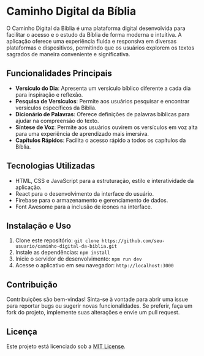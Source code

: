 # Caminho Digital da Bíblia

O Caminho Digital da Bíblia é uma plataforma digital desenvolvida para facilitar o acesso e o estudo da Bíblia de forma moderna e intuitiva. A aplicação oferece uma experiência fluida e responsiva em diversas plataformas e dispositivos, permitindo que os usuários explorem os textos sagrados de maneira conveniente e significativa.

## Funcionalidades Principais

- **Versículo do Dia**: Apresenta um versículo bíblico diferente a cada dia para inspiração e reflexão.
- **Pesquisa de Versículos**: Permite aos usuários pesquisar e encontrar versículos específicos da Bíblia.
- **Dicionário de Palavras**: Oferece definições de palavras bíblicas para ajudar na compreensão do texto.
- **Síntese de Voz**: Permite aos usuários ouvirem os versículos em voz alta para uma experiência de aprendizado mais imersiva.
- **Capítulos Rápidos**: Facilita o acesso rápido a todos os capítulos da Bíblia.

## Tecnologias Utilizadas

- HTML, CSS e JavaScript para a estruturação, estilo e interatividade da aplicação.
- React para o desenvolvimento da interface do usuário.
- Firebase para o armazenamento e gerenciamento de dados.
- Font Awesome para a inclusão de ícones na interface.

## Instalação e Uso

1. Clone este repositório: `git clone https://github.com/seu-usuario/caminho-digital-da-biblia.git`
2. Instale as dependências: `npm install`
3. Inicie o servidor de desenvolvimento: `npm run dev`
4. Acesse o aplicativo em seu navegador: `http://localhost:3000`

## Contribuição

Contribuições são bem-vindas! Sinta-se à vontade para abrir uma issue para reportar bugs ou sugerir novas funcionalidades. Se preferir, faça um fork do projeto, implemente suas alterações e envie um pull request.

## Licença

Este projeto está licenciado sob a [MIT License](https://opensource.org/licenses/MIT).
